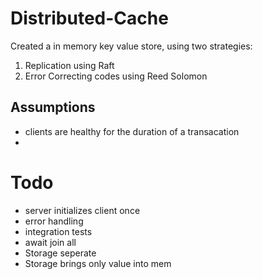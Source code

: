 # Distributed-Cache
Created a in memory key value store, using two strategies:
1. Replication using Raft
2. Error Correcting codes using Reed Solomon

## Assumptions
- clients are healthy for the duration of a transacation
- 
# Todo
- server initializes client once
- error handling
- integration tests
- await join all
- Storage seperate
- Storage brings only value into mem
